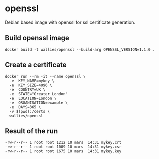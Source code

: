 # openssl
Debian based image with openssl for ssl certificate generation.

## Build openssl image

    docker build -t wallies/openssl --build-arg OPENSSL_VERSION=1.1.0 .

## Create a certificate

    docker run --rm -it --name openssl \
      -e  KEY_NAME=mykey \
      -e  KEY_SIZE=4096 \
      -e  COUNTRY=UK \
      -e  STATE="Greater London"
      -e  LOCATION=London \
      -e  ORGANISATION=example \
      -e  DAYS=365 \
      -v $(pwd):/certs \
      wallies/openssl

## Result of the run

    -rw-r--r-- 1 root root 1212 10 mars  14:31 mykey.crt
    -rw-r--r-- 1 root root 1009 10 mars  14:31 mykey.csr
    -rw-r--r-- 1 root root 1675 10 mars  14:31 mykey.key
